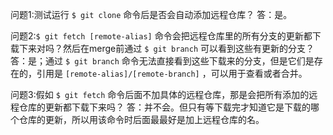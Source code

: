 问题1:测试运行 `$ git clone` 命令后是否会自动添加远程仓库？
答：是。

问题2:`$ git fetch [remote-alias]` 命令会把远程仓库里的所有分支的更新都下载下来对吗？然后在merge前通过 `$ git branch` 可以看到这些有更新的分支？
答：是；通过 `$ git branch` 命令无法直接看到这些下载来的分支，但是它们是存在的，引用是 `[remote-alias]/[remote-branch]` ，可以用于查看或者合并。

问题3:假如 `$ git fetch` 命令后面不加具体的远程仓库，那是会把所有添加的远程仓库的更新都下载下来吗？
答：并不会。但只有等下载完才知道它是下载的哪个仓库的更新，所以用该命令时后面最最好是加上远程仓库的名。
